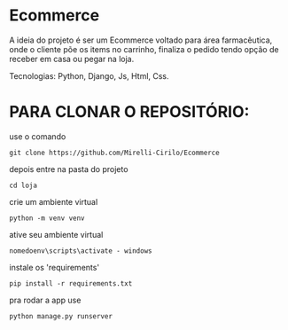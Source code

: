 # Ecommerce
A ideia do projeto é ser um Ecommerce voltado para área farmacêutica, onde o cliente põe os items no carrinho, finaliza o pedido tendo opção de receber em casa ou pegar na loja.

Tecnologias: Python, Django, Js, Html, Css.

# PARA CLONAR O REPOSITÓRIO:

use o comando 

```git clone https://github.com/Mirelli-Cirilo/Ecommerce```

depois entre na pasta do projeto 

```cd loja```

crie um ambiente virtual

```python -m venv venv```

ative seu ambiente virtual 

```nomedoenv\scripts\activate - windows```

instale os 'requirements' 

```pip install -r requirements.txt```

pra rodar a app use 

```python manage.py runserver```


